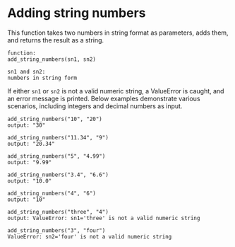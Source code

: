 
# Adding string numbers

This function takes two numbers in string format as parameters, adds them, and returns the result as a string.

```
function:
add_string_numbers(sn1, sn2)

sn1 and sn2:
numbers in string form
```

If either `sn1` or `sn2` is not a valid numeric string, a ValueError is caught, and an error message is printed.
Below examples demonstrate various scenarios, including integers and decimal numbers as input.

```
add_string_numbers("10", "20")
output: "30"

add_string_numbers("11.34", "9")
output: "20.34"

add_string_numbers("5", "4.99")
output: "9.99"

add_string_numbers("3.4", "6.6")
output: "10.0"

add_string_numbers("4", "6")
output: "10"

add_string_numbers("three", "4")
output: ValueError: sn1='three' is not a valid numeric string

add_string_numbers("3", "four")
ValueError: sn2='four' is not a valid numeric string

```

